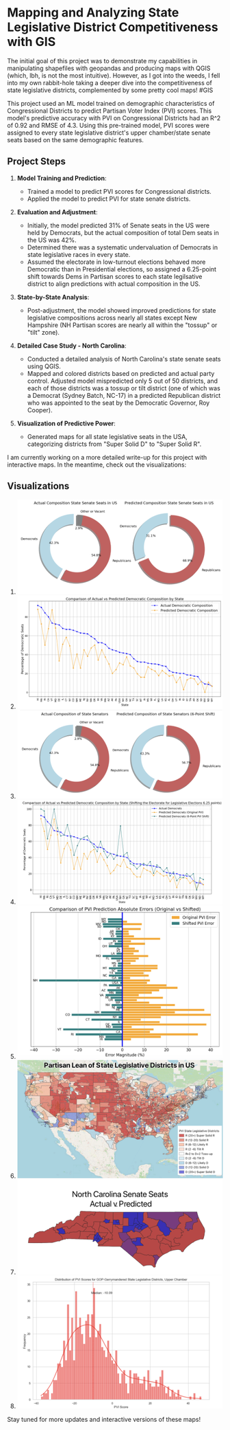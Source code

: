 # Mapping and Analyzing State Legislative District Competitiveness with GIS

The initial goal of this project was to demonstrate my capabilities in manipulating shapefiles with geopandas and producing maps with QGIS (which, lbh, is not the most intuitive). However, as I got into the weeds, I fell into my own rabbit-hole taking a deeper dive into the competitiveness of state legislative districts, complemented by some pretty cool maps! #GIS

This project used an ML model trained on demographic characteristics of Congressional Districts to predict Partisan Voter Index (PVI) scores. This model's predictive accuracy with PVI on Congressional Districts had an R^2 of 0.92 and RMSE of 4.3. Using this pre-trained model, PVI scores were assigned to every state legislative district's upper chamber/state senate seats based on the same demographic features.

## Project Steps

1. **Model Training and Prediction**:
    - Trained a model to predict PVI scores for Congressional districts.
    - Applied the model to predict PVI for state senate districts.

2. **Evaluation and Adjustment**:
    - Initially, the model predicted 31% of Senate seats in the US were held by Democrats, but the actual composition of total Dem seats in the US was 42%.
    - Determined there was a systematic undervaluation of Democrats in state legislative races in every state.
    - Assumed the electorate in low-turnout elections behaved more Democratic than in Presidential elections, so assigned a 6.25-point shift towards Dems in Partisan scores to each state legilsative district to align predictions with actual composition in the US.

3. **State-by-State Analysis**:
    - Post-adjustment, the model showed improved predictions for state legislative compositions across nearly all states except New Hampshire (NH Partisan scores are nearly all within the "tossup" or "tilt" zone).

4. **Detailed Case Study - North Carolina**:
    - Conducted a detailed analysis of North Carolina's state senate seats using QGIS.
    - Mapped and colored districts based on predicted and actual party control. Adjusted model mispredicted only 5 out of 50 districts, and each of those districts was a tossup or tilt district (one of which was a Democrat (Sydney Batch, NC-17) in a predicted Republican district who was appointed to the seat by the Democratic Governor, Roy Cooper).

5. **Visualization of Predictive Power**:
    - Generated maps for all state legislative seats in the USA, categorizing districts from "Super Solid D" to "Super Solid R".

I am currently working on a more detailed write-up for this project with interactive maps. In the meantime, check out the visualizations:

## Visualizations

1. ![Predicted Composition Donut](https://github.com/samforwill/State-Legislative-Districts-PVI/blob/main/images/1-%20Predicted%20Composition%20Donut.png)
2. ![Predicted Composition State Senates](https://github.com/samforwill/State-Legislative-Districts-PVI/blob/main/images/2-%20Predicted%20Composition%20State%20Senates.png)
3. ![Shifted Predicted Composition Donut](https://github.com/samforwill/State-Legislative-Districts-PVI/blob/main/images/3-%20Shifted%20Predicted%20Composition%20Donut.png)
4. ![Shifted Predicted Composition State Senates](https://github.com/samforwill/State-Legislative-Districts-PVI/blob/main/images/4-%20Shifted%20Predicted%20Composition%20State%20Senates.png)
5. ![Composition Error](https://github.com/samforwill/State-Legislative-Districts-PVI/blob/main/images/5-%20Composition%20Error.png)
6. ![USA PVI](https://github.com/samforwill/State-Legislative-Districts-PVI/blob/main/images/6-%20USA%20PVI.png)
7. ![NC Senate Seats](https://github.com/samforwill/State-Legislative-Districts-PVI/blob/main/images/7-%20NC%20Senate%20Seats.png)
8. ![GOP Gerrymander](https://github.com/samforwill/State-Legislative-Districts-PVI/blob/main/images/8-%20GOP%20Gerrymander.png)

Stay tuned for more updates and interactive versions of these maps!

